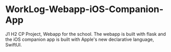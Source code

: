 # WorkLog-Webapp-iOS-Companion-App
J1 H2 CP Project, Webapp for the school. The webapp is built with flask and the iOS companion app is built with Apple's new declarative language, SwiftUI. 
